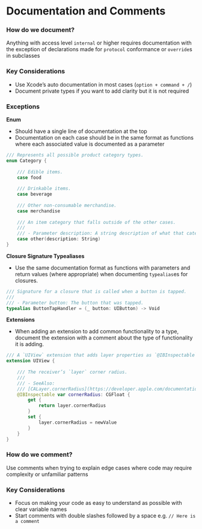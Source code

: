 # Documentation and Comments
### How do we document?
Anything with access level `internal` or higher requires documentation with the exception of declarations made for `protocol` conformance or `override`s in subclasses

### Key Considerations
* Use Xcode’s auto documentation in most cases (`option + command + /`)
* Document private types if you want to add clarity but it is not required

### Exceptions 

**Enum**
* Should have a single line of documentation at the top
* Documentation on each case should be in the same format as functions where each associated value is documented as a parameter

```swift
/// Represents all possible product category types.
enum Category {
    
    /// Edible items.
    case food
    
    /// Drinkable items.
    case beverage
    
    /// Other non-consumable merchandise.
    case merchandise
    
    /// An item category that falls outside of the other cases.
    ///
    /// - Parameter description: A string description of what that category is.
    case other(description: String)
}
```
	
**Closure Signature Typealiases**
* Use the same documentation format as functions with parameters and return values (where appropriate) when documenting `typealias`es for closures.

```swift
/// Signature for a closure that is called when a button is tapped.
///
/// - Parameter button: The button that was tapped.
typealias ButtonTapHandler = (_ button: UIButton) -> Void
```
**Extensions**
* When adding an extension to add common functionality to a type, document the extension with a comment about the type of functionality it is adding.
```swift
/// A `UIView` extension that adds layer properties as `@IBInspectable` properties of the view itself so that they can be set within Interface Builder.
extension UIView {
    
    /// The receiver’s `layer` corner radius.
    ///
    /// - SeeAlso:
    /// [CALayer.cornerRadius](https://developer.apple.com/documentation/quartzcore/calayer/1410818-cornerradius)
    @IBInspectable var cornerRadius: CGFloat {
        get {
            return layer.cornerRadius
        }
        set {
            layer.cornerRadius = newValue
        }
    }
}
```

### How do we comment?
Use comments when trying to explain edge cases where code may require complexity or unfamiliar patterns

### Key Considerations
* Focus on making your code as easy to understand as possible with clear variable names
* Start comments with double slashes followed by a space e.g. `// Here is a comment`
